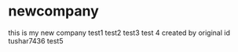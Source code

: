 # newcompany
this is my new company test1
test2
test3 
test 4 created by original id tushar7436
test5
